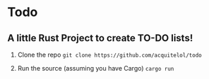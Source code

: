 # Todo
## A little Rust Project to create TO-DO lists!

1. Clone the repo
`git clone https://github.com/acquitelol/todo`

2. Run the source (assuming you have Cargo)
`cargo run`
